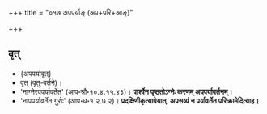 +++
title = "०१७ अपपर्याङ् (अप+परि+आङ्)"

+++

## वृत्
- {अपपर्यावृत्}
- वृत् (वृतु-वर्तने)।
- 'नाग्नेरपपर्यावर्तेत' (आप॰श्रौ॰१०.४.१५.४३)। **पार्श्वेन पृष्ठतोऽग्नेः करणम् अपपर्यावर्तनम्।** 
- 'नापपर्यावर्तेत गुरोः' (आप॰ध॰१.२.७.२)। **प्रदक्षिणीकृत्यापेयात्, अपसव्यं न पर्यावर्तेत परिक्रामेदित्याह।** 


